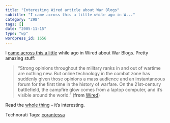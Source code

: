 ```yaml
---
title: "Interesting Wired article about War Blogs"
subtitle: "I came across this a little while ago in W..."
category: "298"
tags: []
date: "2005-11-15"
type: "wp"
wordpress_id: 1656
---
```

I [came across this a little](http://www.wired.com/wired/archive/13.08/milblogs.html) while ago in Wired about War Blogs. Pretty amazing stuff:

> “Strong opinions throughout the military ranks in and out of wartime are nothing new. But online technology in the combat zone has suddenly given those opinions a mass audience and an instantaneous forum for the first time in the history of warfare. On the 21st-century battlefield, the campfire glow comes from a laptop computer, and it’s visible around the world.” (**from** [Wired](http://www.wired.com/wired/archive/13.08/milblogs.html))

Read the [whole thing](http://www.wired.com/wired/archive/13.08/milblogs.html) – it’s interesting.

Technorati Tags: [corantessa](http://www.technorati.com/tag/corantessa)